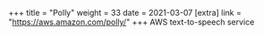 +++
title = "Polly"
weight = 33
date = 2021-03-07
[extra]
link = "https://aws.amazon.com/polly/"
+++
AWS text-to-speech service

